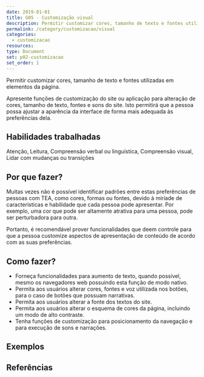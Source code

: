```yaml
---
date: 2019-01-01
title: G05 - Customização visual
description: Permitir customizar cores, tamanho de texto e fontes utilizadas em elementos da página.
permalink: /category/customizacao/visual
categories:
  - customizacao
resources:
type: Document
set: p02-customizacao
set_order: 1
---
```


Permitir customizar cores, tamanho de texto e fontes utilizadas em elementos da página.

Apresente funções de customização do site ou aplicação para alteração de cores, tamanho de texto, fontes e sons do site. Isto permitirá que a pessoa possa ajustar a aparência da interface de forma mais adequada às preferências dela.

## Habilidades trabalhadas

Atenção, Leitura, Compreensão verbal ou linguística, Compreensão visual, Lidar com mudanças ou transições

## Por que fazer?

Muitas vezes não é possível identificar padrões entre estas preferências de pessoas com TEA, como cores, formas ou fontes, devido à miríade de características e habilidade que cada pessoa pode apresentar. Por exemplo, uma cor que pode ser altamente atrativa para uma pessoa, pode ser perturbadora para outra.

Portanto, é recomendável prover funcionalidades que deem controle para que a pessoa customize aspectos de apresentação de conteúdo de acordo com as suas preferências.

## Como fazer?

- Forneça funcionalidades para aumento de texto, quando possível, mesmo os navegadores web possuindo esta função de modo nativo.
- Permita aos usuários alterar cores, fontes e voz utilizada nos botões, para o caso de botões que possuam narrativas.
- Permita aos usuários alterar a fonte dos textos do site.
- Permita aos usuários alterar o esquema de cores da página, incluindo um modo de alto contraste.
- Tenha funções de customização para posicionamento da navegação e para execução de sons e narrações.

## Exemplos

## Referências